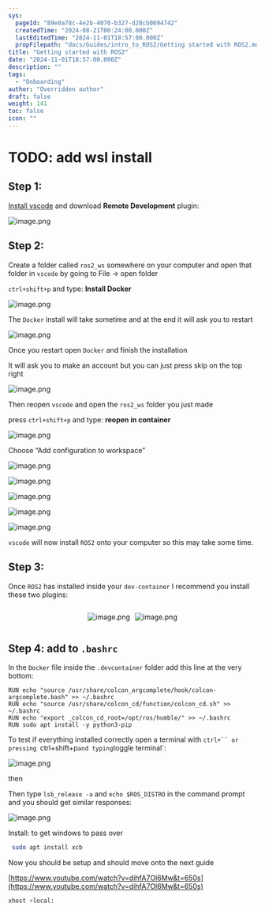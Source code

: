 ```yaml
---
sys:
  pageId: "89e0a78c-4e2b-4070-b327-d28cb0694742"
  createdTime: "2024-08-21T00:24:00.000Z"
  lastEditedTime: "2024-11-01T18:57:00.000Z"
  propFilepath: "docs/Guides/intro_to_ROS2/Getting started with ROS2.md"
title: "Getting started with ROS2"
date: "2024-11-01T18:57:00.000Z"
description: ""
tags:
  - "Onboarding"
author: "Overridden author"
draft: false
weight: 141
toc: false
icon: ""
---
```


# TODO: add wsl install

## Step 1:

[Install vscode](https://code.visualstudio.com/download) and download **Remote Development** plugin:

![image.png](https://prod-files-secure.s3.us-west-2.amazonaws.com/d518164a-d88e-44d1-a4ee-3adb3bd8bce0/efb52993-1881-4a40-b95e-6f020334f022/image.png?X-Amz-Algorithm=AWS4-HMAC-SHA256&X-Amz-Content-Sha256=UNSIGNED-PAYLOAD&X-Amz-Credential=ASIAZI2LB466SBPULJC7%2F20250411%2Fus-west-2%2Fs3%2Faws4_request&X-Amz-Date=20250411T170731Z&X-Amz-Expires=3600&X-Amz-Security-Token=IQoJb3JpZ2luX2VjEEkaCXVzLXdlc3QtMiJHMEUCIGhAYpXBdjriqaTsW9Mts7aS86WRT6FB4JT%2FmUhHM10JAiEAx8YoApuoq33JH%2F%2FzqB%2F8uvLndh4u6iT4gO6T85eoIacqiAQIwv%2F%2F%2F%2F%2F%2F%2F%2F%2F%2FARAAGgw2Mzc0MjMxODM4MDUiDOE15ReEvSJdXBI2bCrcA6L0Y9nTumL6pG47g64u95fbO61%2FX3nX6Nz5fNl6ENWQt05c2trZZo9%2BJzsgsOj835tFh7cM4iLTZMB5PT5sV3mW2XpnUNEKM9MHqgU%2F8ePBvrFDc2ltV7EqXS0eAFmXCrotWHZFfPyZGEYnHPSXzYyr8exfoGOeTH0rAnqhxKDkxtpYi6kczhNsW34Mb40QZAv9nHnKPDpyPlTjLlbd6AMiH52he2ztTf0347odGy5YTmQEazt4UkmHphkCVGsDvFa5TYf3TkNQHUwqzBWGTLN0RQeavji82DWANs2sfDXgrJQqNoAgq8iZVMx6uwftIv5r3orebCNDH5XxdHnwx02HtVyDtXcXqBvB2m9OulRCJoyZnhd3RXqyZOIx%2BK9AWS%2FN9rjMOs0KOCqaKBXP7h95rxauGU%2F0GV%2BXHH6ux29anGamQ1P6XbrDy3vg3RksfE7nxN3suc41cMBaC2xA1WmYRgYUyB6WGsuUypS77zRgZyP9ke6YS6NbmYUkv6Q83w2ByPLATI6w0dfzCubnh%2BNDpdm3DOcMpR1kKL5nUkpiflJgL3hyOlkAS%2FrTejWc0wdzYk1RwDN1iJ4gkETKu%2BqjG6BGBB0FUUcAuQf5Uv3B5OWxEQlTuy8T145SMLuM5b8GOqUBWc33NCWMNQ8b6PKQ%2BHbLYnc5h7Yk%2FA2hf%2F5FN%2BZWiDwnAQ1m7ky2M%2BCBreXIRSe1wvIdrkPFLVq%2FRGuhlilK%2FDu6tTUHGpoUsXw%2FwJHHdz9kK%2BvG1NiF6wQAKpk%2Fcyj6ac40JtXF0E94cijkrmHDFoysQL6HV%2FD4GJ2%2FKQR6oTy%2FKpn8ftSSPo70FIlVJNLukK3Fqj4iLXxqo6U1VBOA6IHcZsYv&X-Amz-Signature=2a511fbe01400eab32bab69f9bb85b763bd7006c3e76807304b7021c9ae52303&X-Amz-SignedHeaders=host&x-id=GetObject)

## Step 2:

Create a folder called `ros2_ws` somewhere on your computer and open that folder in `vscode` by going to File → open folder 

`ctrl+shift+p` and type: **Install Docker**

![image.png](https://prod-files-secure.s3.us-west-2.amazonaws.com/d518164a-d88e-44d1-a4ee-3adb3bd8bce0/2269dc0e-1cd5-47ff-bceb-c04ad9b2eab0/image.png?X-Amz-Algorithm=AWS4-HMAC-SHA256&X-Amz-Content-Sha256=UNSIGNED-PAYLOAD&X-Amz-Credential=ASIAZI2LB466SBPULJC7%2F20250411%2Fus-west-2%2Fs3%2Faws4_request&X-Amz-Date=20250411T170731Z&X-Amz-Expires=3600&X-Amz-Security-Token=IQoJb3JpZ2luX2VjEEkaCXVzLXdlc3QtMiJHMEUCIGhAYpXBdjriqaTsW9Mts7aS86WRT6FB4JT%2FmUhHM10JAiEAx8YoApuoq33JH%2F%2FzqB%2F8uvLndh4u6iT4gO6T85eoIacqiAQIwv%2F%2F%2F%2F%2F%2F%2F%2F%2F%2FARAAGgw2Mzc0MjMxODM4MDUiDOE15ReEvSJdXBI2bCrcA6L0Y9nTumL6pG47g64u95fbO61%2FX3nX6Nz5fNl6ENWQt05c2trZZo9%2BJzsgsOj835tFh7cM4iLTZMB5PT5sV3mW2XpnUNEKM9MHqgU%2F8ePBvrFDc2ltV7EqXS0eAFmXCrotWHZFfPyZGEYnHPSXzYyr8exfoGOeTH0rAnqhxKDkxtpYi6kczhNsW34Mb40QZAv9nHnKPDpyPlTjLlbd6AMiH52he2ztTf0347odGy5YTmQEazt4UkmHphkCVGsDvFa5TYf3TkNQHUwqzBWGTLN0RQeavji82DWANs2sfDXgrJQqNoAgq8iZVMx6uwftIv5r3orebCNDH5XxdHnwx02HtVyDtXcXqBvB2m9OulRCJoyZnhd3RXqyZOIx%2BK9AWS%2FN9rjMOs0KOCqaKBXP7h95rxauGU%2F0GV%2BXHH6ux29anGamQ1P6XbrDy3vg3RksfE7nxN3suc41cMBaC2xA1WmYRgYUyB6WGsuUypS77zRgZyP9ke6YS6NbmYUkv6Q83w2ByPLATI6w0dfzCubnh%2BNDpdm3DOcMpR1kKL5nUkpiflJgL3hyOlkAS%2FrTejWc0wdzYk1RwDN1iJ4gkETKu%2BqjG6BGBB0FUUcAuQf5Uv3B5OWxEQlTuy8T145SMLuM5b8GOqUBWc33NCWMNQ8b6PKQ%2BHbLYnc5h7Yk%2FA2hf%2F5FN%2BZWiDwnAQ1m7ky2M%2BCBreXIRSe1wvIdrkPFLVq%2FRGuhlilK%2FDu6tTUHGpoUsXw%2FwJHHdz9kK%2BvG1NiF6wQAKpk%2Fcyj6ac40JtXF0E94cijkrmHDFoysQL6HV%2FD4GJ2%2FKQR6oTy%2FKpn8ftSSPo70FIlVJNLukK3Fqj4iLXxqo6U1VBOA6IHcZsYv&X-Amz-Signature=963ce5deb996e5b5863f6c9352a2649f58cb8aa5330594d6cbb41829b225e835&X-Amz-SignedHeaders=host&x-id=GetObject)

The `Docker` install will take sometime and at the end it will ask you to restart

![image.png](https://prod-files-secure.s3.us-west-2.amazonaws.com/d518164a-d88e-44d1-a4ee-3adb3bd8bce0/ed233f78-be33-4b1f-b89c-9c346c0e961e/image.png?X-Amz-Algorithm=AWS4-HMAC-SHA256&X-Amz-Content-Sha256=UNSIGNED-PAYLOAD&X-Amz-Credential=ASIAZI2LB466SBPULJC7%2F20250411%2Fus-west-2%2Fs3%2Faws4_request&X-Amz-Date=20250411T170731Z&X-Amz-Expires=3600&X-Amz-Security-Token=IQoJb3JpZ2luX2VjEEkaCXVzLXdlc3QtMiJHMEUCIGhAYpXBdjriqaTsW9Mts7aS86WRT6FB4JT%2FmUhHM10JAiEAx8YoApuoq33JH%2F%2FzqB%2F8uvLndh4u6iT4gO6T85eoIacqiAQIwv%2F%2F%2F%2F%2F%2F%2F%2F%2F%2FARAAGgw2Mzc0MjMxODM4MDUiDOE15ReEvSJdXBI2bCrcA6L0Y9nTumL6pG47g64u95fbO61%2FX3nX6Nz5fNl6ENWQt05c2trZZo9%2BJzsgsOj835tFh7cM4iLTZMB5PT5sV3mW2XpnUNEKM9MHqgU%2F8ePBvrFDc2ltV7EqXS0eAFmXCrotWHZFfPyZGEYnHPSXzYyr8exfoGOeTH0rAnqhxKDkxtpYi6kczhNsW34Mb40QZAv9nHnKPDpyPlTjLlbd6AMiH52he2ztTf0347odGy5YTmQEazt4UkmHphkCVGsDvFa5TYf3TkNQHUwqzBWGTLN0RQeavji82DWANs2sfDXgrJQqNoAgq8iZVMx6uwftIv5r3orebCNDH5XxdHnwx02HtVyDtXcXqBvB2m9OulRCJoyZnhd3RXqyZOIx%2BK9AWS%2FN9rjMOs0KOCqaKBXP7h95rxauGU%2F0GV%2BXHH6ux29anGamQ1P6XbrDy3vg3RksfE7nxN3suc41cMBaC2xA1WmYRgYUyB6WGsuUypS77zRgZyP9ke6YS6NbmYUkv6Q83w2ByPLATI6w0dfzCubnh%2BNDpdm3DOcMpR1kKL5nUkpiflJgL3hyOlkAS%2FrTejWc0wdzYk1RwDN1iJ4gkETKu%2BqjG6BGBB0FUUcAuQf5Uv3B5OWxEQlTuy8T145SMLuM5b8GOqUBWc33NCWMNQ8b6PKQ%2BHbLYnc5h7Yk%2FA2hf%2F5FN%2BZWiDwnAQ1m7ky2M%2BCBreXIRSe1wvIdrkPFLVq%2FRGuhlilK%2FDu6tTUHGpoUsXw%2FwJHHdz9kK%2BvG1NiF6wQAKpk%2Fcyj6ac40JtXF0E94cijkrmHDFoysQL6HV%2FD4GJ2%2FKQR6oTy%2FKpn8ftSSPo70FIlVJNLukK3Fqj4iLXxqo6U1VBOA6IHcZsYv&X-Amz-Signature=39b4e92f3d3a6123a575c73dd018dd014bbdead4b25846745adcff63ca5739d5&X-Amz-SignedHeaders=host&x-id=GetObject)

Once you restart open `Docker` and finish the installation

It will ask you to make an account but you can just press skip on the top right

![image.png](https://prod-files-secure.s3.us-west-2.amazonaws.com/d518164a-d88e-44d1-a4ee-3adb3bd8bce0/21010ad9-1659-4fd9-9f59-9932a09b2a3d/image.png?X-Amz-Algorithm=AWS4-HMAC-SHA256&X-Amz-Content-Sha256=UNSIGNED-PAYLOAD&X-Amz-Credential=ASIAZI2LB466SBPULJC7%2F20250411%2Fus-west-2%2Fs3%2Faws4_request&X-Amz-Date=20250411T170731Z&X-Amz-Expires=3600&X-Amz-Security-Token=IQoJb3JpZ2luX2VjEEkaCXVzLXdlc3QtMiJHMEUCIGhAYpXBdjriqaTsW9Mts7aS86WRT6FB4JT%2FmUhHM10JAiEAx8YoApuoq33JH%2F%2FzqB%2F8uvLndh4u6iT4gO6T85eoIacqiAQIwv%2F%2F%2F%2F%2F%2F%2F%2F%2F%2FARAAGgw2Mzc0MjMxODM4MDUiDOE15ReEvSJdXBI2bCrcA6L0Y9nTumL6pG47g64u95fbO61%2FX3nX6Nz5fNl6ENWQt05c2trZZo9%2BJzsgsOj835tFh7cM4iLTZMB5PT5sV3mW2XpnUNEKM9MHqgU%2F8ePBvrFDc2ltV7EqXS0eAFmXCrotWHZFfPyZGEYnHPSXzYyr8exfoGOeTH0rAnqhxKDkxtpYi6kczhNsW34Mb40QZAv9nHnKPDpyPlTjLlbd6AMiH52he2ztTf0347odGy5YTmQEazt4UkmHphkCVGsDvFa5TYf3TkNQHUwqzBWGTLN0RQeavji82DWANs2sfDXgrJQqNoAgq8iZVMx6uwftIv5r3orebCNDH5XxdHnwx02HtVyDtXcXqBvB2m9OulRCJoyZnhd3RXqyZOIx%2BK9AWS%2FN9rjMOs0KOCqaKBXP7h95rxauGU%2F0GV%2BXHH6ux29anGamQ1P6XbrDy3vg3RksfE7nxN3suc41cMBaC2xA1WmYRgYUyB6WGsuUypS77zRgZyP9ke6YS6NbmYUkv6Q83w2ByPLATI6w0dfzCubnh%2BNDpdm3DOcMpR1kKL5nUkpiflJgL3hyOlkAS%2FrTejWc0wdzYk1RwDN1iJ4gkETKu%2BqjG6BGBB0FUUcAuQf5Uv3B5OWxEQlTuy8T145SMLuM5b8GOqUBWc33NCWMNQ8b6PKQ%2BHbLYnc5h7Yk%2FA2hf%2F5FN%2BZWiDwnAQ1m7ky2M%2BCBreXIRSe1wvIdrkPFLVq%2FRGuhlilK%2FDu6tTUHGpoUsXw%2FwJHHdz9kK%2BvG1NiF6wQAKpk%2Fcyj6ac40JtXF0E94cijkrmHDFoysQL6HV%2FD4GJ2%2FKQR6oTy%2FKpn8ftSSPo70FIlVJNLukK3Fqj4iLXxqo6U1VBOA6IHcZsYv&X-Amz-Signature=3e219c98dd6d4953d3da470ff2baaa5c37d515c60d00337d84969ee7a91f8513&X-Amz-SignedHeaders=host&x-id=GetObject)

Then reopen `vscode` and open the `ros2_ws` folder you just made

press `ctrl+shift+p` and type: **reopen in container**

![image.png](https://prod-files-secure.s3.us-west-2.amazonaws.com/d518164a-d88e-44d1-a4ee-3adb3bd8bce0/4e93b8c2-41ad-488c-8095-c74205196118/image.png?X-Amz-Algorithm=AWS4-HMAC-SHA256&X-Amz-Content-Sha256=UNSIGNED-PAYLOAD&X-Amz-Credential=ASIAZI2LB466SBPULJC7%2F20250411%2Fus-west-2%2Fs3%2Faws4_request&X-Amz-Date=20250411T170731Z&X-Amz-Expires=3600&X-Amz-Security-Token=IQoJb3JpZ2luX2VjEEkaCXVzLXdlc3QtMiJHMEUCIGhAYpXBdjriqaTsW9Mts7aS86WRT6FB4JT%2FmUhHM10JAiEAx8YoApuoq33JH%2F%2FzqB%2F8uvLndh4u6iT4gO6T85eoIacqiAQIwv%2F%2F%2F%2F%2F%2F%2F%2F%2F%2FARAAGgw2Mzc0MjMxODM4MDUiDOE15ReEvSJdXBI2bCrcA6L0Y9nTumL6pG47g64u95fbO61%2FX3nX6Nz5fNl6ENWQt05c2trZZo9%2BJzsgsOj835tFh7cM4iLTZMB5PT5sV3mW2XpnUNEKM9MHqgU%2F8ePBvrFDc2ltV7EqXS0eAFmXCrotWHZFfPyZGEYnHPSXzYyr8exfoGOeTH0rAnqhxKDkxtpYi6kczhNsW34Mb40QZAv9nHnKPDpyPlTjLlbd6AMiH52he2ztTf0347odGy5YTmQEazt4UkmHphkCVGsDvFa5TYf3TkNQHUwqzBWGTLN0RQeavji82DWANs2sfDXgrJQqNoAgq8iZVMx6uwftIv5r3orebCNDH5XxdHnwx02HtVyDtXcXqBvB2m9OulRCJoyZnhd3RXqyZOIx%2BK9AWS%2FN9rjMOs0KOCqaKBXP7h95rxauGU%2F0GV%2BXHH6ux29anGamQ1P6XbrDy3vg3RksfE7nxN3suc41cMBaC2xA1WmYRgYUyB6WGsuUypS77zRgZyP9ke6YS6NbmYUkv6Q83w2ByPLATI6w0dfzCubnh%2BNDpdm3DOcMpR1kKL5nUkpiflJgL3hyOlkAS%2FrTejWc0wdzYk1RwDN1iJ4gkETKu%2BqjG6BGBB0FUUcAuQf5Uv3B5OWxEQlTuy8T145SMLuM5b8GOqUBWc33NCWMNQ8b6PKQ%2BHbLYnc5h7Yk%2FA2hf%2F5FN%2BZWiDwnAQ1m7ky2M%2BCBreXIRSe1wvIdrkPFLVq%2FRGuhlilK%2FDu6tTUHGpoUsXw%2FwJHHdz9kK%2BvG1NiF6wQAKpk%2Fcyj6ac40JtXF0E94cijkrmHDFoysQL6HV%2FD4GJ2%2FKQR6oTy%2FKpn8ftSSPo70FIlVJNLukK3Fqj4iLXxqo6U1VBOA6IHcZsYv&X-Amz-Signature=e5b677d36be113f2bbda0e01ea602c0238190044bf500f90af6d7270bd9506a3&X-Amz-SignedHeaders=host&x-id=GetObject)

Choose “Add configuration to workspace”

![image.png](https://prod-files-secure.s3.us-west-2.amazonaws.com/d518164a-d88e-44d1-a4ee-3adb3bd8bce0/9560b282-5060-4989-ba37-97e7b2c22476/image.png?X-Amz-Algorithm=AWS4-HMAC-SHA256&X-Amz-Content-Sha256=UNSIGNED-PAYLOAD&X-Amz-Credential=ASIAZI2LB466SBPULJC7%2F20250411%2Fus-west-2%2Fs3%2Faws4_request&X-Amz-Date=20250411T170731Z&X-Amz-Expires=3600&X-Amz-Security-Token=IQoJb3JpZ2luX2VjEEkaCXVzLXdlc3QtMiJHMEUCIGhAYpXBdjriqaTsW9Mts7aS86WRT6FB4JT%2FmUhHM10JAiEAx8YoApuoq33JH%2F%2FzqB%2F8uvLndh4u6iT4gO6T85eoIacqiAQIwv%2F%2F%2F%2F%2F%2F%2F%2F%2F%2FARAAGgw2Mzc0MjMxODM4MDUiDOE15ReEvSJdXBI2bCrcA6L0Y9nTumL6pG47g64u95fbO61%2FX3nX6Nz5fNl6ENWQt05c2trZZo9%2BJzsgsOj835tFh7cM4iLTZMB5PT5sV3mW2XpnUNEKM9MHqgU%2F8ePBvrFDc2ltV7EqXS0eAFmXCrotWHZFfPyZGEYnHPSXzYyr8exfoGOeTH0rAnqhxKDkxtpYi6kczhNsW34Mb40QZAv9nHnKPDpyPlTjLlbd6AMiH52he2ztTf0347odGy5YTmQEazt4UkmHphkCVGsDvFa5TYf3TkNQHUwqzBWGTLN0RQeavji82DWANs2sfDXgrJQqNoAgq8iZVMx6uwftIv5r3orebCNDH5XxdHnwx02HtVyDtXcXqBvB2m9OulRCJoyZnhd3RXqyZOIx%2BK9AWS%2FN9rjMOs0KOCqaKBXP7h95rxauGU%2F0GV%2BXHH6ux29anGamQ1P6XbrDy3vg3RksfE7nxN3suc41cMBaC2xA1WmYRgYUyB6WGsuUypS77zRgZyP9ke6YS6NbmYUkv6Q83w2ByPLATI6w0dfzCubnh%2BNDpdm3DOcMpR1kKL5nUkpiflJgL3hyOlkAS%2FrTejWc0wdzYk1RwDN1iJ4gkETKu%2BqjG6BGBB0FUUcAuQf5Uv3B5OWxEQlTuy8T145SMLuM5b8GOqUBWc33NCWMNQ8b6PKQ%2BHbLYnc5h7Yk%2FA2hf%2F5FN%2BZWiDwnAQ1m7ky2M%2BCBreXIRSe1wvIdrkPFLVq%2FRGuhlilK%2FDu6tTUHGpoUsXw%2FwJHHdz9kK%2BvG1NiF6wQAKpk%2Fcyj6ac40JtXF0E94cijkrmHDFoysQL6HV%2FD4GJ2%2FKQR6oTy%2FKpn8ftSSPo70FIlVJNLukK3Fqj4iLXxqo6U1VBOA6IHcZsYv&X-Amz-Signature=f66122e7e669776b44cd6b6f8b19751ef225fb710241f541eb9b645f69d1d415&X-Amz-SignedHeaders=host&x-id=GetObject)

![image.png](https://prod-files-secure.s3.us-west-2.amazonaws.com/d518164a-d88e-44d1-a4ee-3adb3bd8bce0/2ee63f81-886b-48e8-a553-dc6e5eac99e4/image.png?X-Amz-Algorithm=AWS4-HMAC-SHA256&X-Amz-Content-Sha256=UNSIGNED-PAYLOAD&X-Amz-Credential=ASIAZI2LB466SBPULJC7%2F20250411%2Fus-west-2%2Fs3%2Faws4_request&X-Amz-Date=20250411T170731Z&X-Amz-Expires=3600&X-Amz-Security-Token=IQoJb3JpZ2luX2VjEEkaCXVzLXdlc3QtMiJHMEUCIGhAYpXBdjriqaTsW9Mts7aS86WRT6FB4JT%2FmUhHM10JAiEAx8YoApuoq33JH%2F%2FzqB%2F8uvLndh4u6iT4gO6T85eoIacqiAQIwv%2F%2F%2F%2F%2F%2F%2F%2F%2F%2FARAAGgw2Mzc0MjMxODM4MDUiDOE15ReEvSJdXBI2bCrcA6L0Y9nTumL6pG47g64u95fbO61%2FX3nX6Nz5fNl6ENWQt05c2trZZo9%2BJzsgsOj835tFh7cM4iLTZMB5PT5sV3mW2XpnUNEKM9MHqgU%2F8ePBvrFDc2ltV7EqXS0eAFmXCrotWHZFfPyZGEYnHPSXzYyr8exfoGOeTH0rAnqhxKDkxtpYi6kczhNsW34Mb40QZAv9nHnKPDpyPlTjLlbd6AMiH52he2ztTf0347odGy5YTmQEazt4UkmHphkCVGsDvFa5TYf3TkNQHUwqzBWGTLN0RQeavji82DWANs2sfDXgrJQqNoAgq8iZVMx6uwftIv5r3orebCNDH5XxdHnwx02HtVyDtXcXqBvB2m9OulRCJoyZnhd3RXqyZOIx%2BK9AWS%2FN9rjMOs0KOCqaKBXP7h95rxauGU%2F0GV%2BXHH6ux29anGamQ1P6XbrDy3vg3RksfE7nxN3suc41cMBaC2xA1WmYRgYUyB6WGsuUypS77zRgZyP9ke6YS6NbmYUkv6Q83w2ByPLATI6w0dfzCubnh%2BNDpdm3DOcMpR1kKL5nUkpiflJgL3hyOlkAS%2FrTejWc0wdzYk1RwDN1iJ4gkETKu%2BqjG6BGBB0FUUcAuQf5Uv3B5OWxEQlTuy8T145SMLuM5b8GOqUBWc33NCWMNQ8b6PKQ%2BHbLYnc5h7Yk%2FA2hf%2F5FN%2BZWiDwnAQ1m7ky2M%2BCBreXIRSe1wvIdrkPFLVq%2FRGuhlilK%2FDu6tTUHGpoUsXw%2FwJHHdz9kK%2BvG1NiF6wQAKpk%2Fcyj6ac40JtXF0E94cijkrmHDFoysQL6HV%2FD4GJ2%2FKQR6oTy%2FKpn8ftSSPo70FIlVJNLukK3Fqj4iLXxqo6U1VBOA6IHcZsYv&X-Amz-Signature=e2de198b09bc12f5c3ab3ee61710d217a7c2e1f2e24c1bff4bed80264cd96365&X-Amz-SignedHeaders=host&x-id=GetObject)

![image.png](https://prod-files-secure.s3.us-west-2.amazonaws.com/d518164a-d88e-44d1-a4ee-3adb3bd8bce0/ae1580b2-b048-407e-aed9-b584224a7a04/image.png?X-Amz-Algorithm=AWS4-HMAC-SHA256&X-Amz-Content-Sha256=UNSIGNED-PAYLOAD&X-Amz-Credential=ASIAZI2LB466SBPULJC7%2F20250411%2Fus-west-2%2Fs3%2Faws4_request&X-Amz-Date=20250411T170731Z&X-Amz-Expires=3600&X-Amz-Security-Token=IQoJb3JpZ2luX2VjEEkaCXVzLXdlc3QtMiJHMEUCIGhAYpXBdjriqaTsW9Mts7aS86WRT6FB4JT%2FmUhHM10JAiEAx8YoApuoq33JH%2F%2FzqB%2F8uvLndh4u6iT4gO6T85eoIacqiAQIwv%2F%2F%2F%2F%2F%2F%2F%2F%2F%2FARAAGgw2Mzc0MjMxODM4MDUiDOE15ReEvSJdXBI2bCrcA6L0Y9nTumL6pG47g64u95fbO61%2FX3nX6Nz5fNl6ENWQt05c2trZZo9%2BJzsgsOj835tFh7cM4iLTZMB5PT5sV3mW2XpnUNEKM9MHqgU%2F8ePBvrFDc2ltV7EqXS0eAFmXCrotWHZFfPyZGEYnHPSXzYyr8exfoGOeTH0rAnqhxKDkxtpYi6kczhNsW34Mb40QZAv9nHnKPDpyPlTjLlbd6AMiH52he2ztTf0347odGy5YTmQEazt4UkmHphkCVGsDvFa5TYf3TkNQHUwqzBWGTLN0RQeavji82DWANs2sfDXgrJQqNoAgq8iZVMx6uwftIv5r3orebCNDH5XxdHnwx02HtVyDtXcXqBvB2m9OulRCJoyZnhd3RXqyZOIx%2BK9AWS%2FN9rjMOs0KOCqaKBXP7h95rxauGU%2F0GV%2BXHH6ux29anGamQ1P6XbrDy3vg3RksfE7nxN3suc41cMBaC2xA1WmYRgYUyB6WGsuUypS77zRgZyP9ke6YS6NbmYUkv6Q83w2ByPLATI6w0dfzCubnh%2BNDpdm3DOcMpR1kKL5nUkpiflJgL3hyOlkAS%2FrTejWc0wdzYk1RwDN1iJ4gkETKu%2BqjG6BGBB0FUUcAuQf5Uv3B5OWxEQlTuy8T145SMLuM5b8GOqUBWc33NCWMNQ8b6PKQ%2BHbLYnc5h7Yk%2FA2hf%2F5FN%2BZWiDwnAQ1m7ky2M%2BCBreXIRSe1wvIdrkPFLVq%2FRGuhlilK%2FDu6tTUHGpoUsXw%2FwJHHdz9kK%2BvG1NiF6wQAKpk%2Fcyj6ac40JtXF0E94cijkrmHDFoysQL6HV%2FD4GJ2%2FKQR6oTy%2FKpn8ftSSPo70FIlVJNLukK3Fqj4iLXxqo6U1VBOA6IHcZsYv&X-Amz-Signature=dccf4d2b4c33fbe5dbec135febdeabd204d68357ade556061968191a115fba16&X-Amz-SignedHeaders=host&x-id=GetObject)

![image.png](https://prod-files-secure.s3.us-west-2.amazonaws.com/d518164a-d88e-44d1-a4ee-3adb3bd8bce0/53255b28-f75e-430f-b9e3-c0ac8577e42b/image.png?X-Amz-Algorithm=AWS4-HMAC-SHA256&X-Amz-Content-Sha256=UNSIGNED-PAYLOAD&X-Amz-Credential=ASIAZI2LB466SBPULJC7%2F20250411%2Fus-west-2%2Fs3%2Faws4_request&X-Amz-Date=20250411T170731Z&X-Amz-Expires=3600&X-Amz-Security-Token=IQoJb3JpZ2luX2VjEEkaCXVzLXdlc3QtMiJHMEUCIGhAYpXBdjriqaTsW9Mts7aS86WRT6FB4JT%2FmUhHM10JAiEAx8YoApuoq33JH%2F%2FzqB%2F8uvLndh4u6iT4gO6T85eoIacqiAQIwv%2F%2F%2F%2F%2F%2F%2F%2F%2F%2FARAAGgw2Mzc0MjMxODM4MDUiDOE15ReEvSJdXBI2bCrcA6L0Y9nTumL6pG47g64u95fbO61%2FX3nX6Nz5fNl6ENWQt05c2trZZo9%2BJzsgsOj835tFh7cM4iLTZMB5PT5sV3mW2XpnUNEKM9MHqgU%2F8ePBvrFDc2ltV7EqXS0eAFmXCrotWHZFfPyZGEYnHPSXzYyr8exfoGOeTH0rAnqhxKDkxtpYi6kczhNsW34Mb40QZAv9nHnKPDpyPlTjLlbd6AMiH52he2ztTf0347odGy5YTmQEazt4UkmHphkCVGsDvFa5TYf3TkNQHUwqzBWGTLN0RQeavji82DWANs2sfDXgrJQqNoAgq8iZVMx6uwftIv5r3orebCNDH5XxdHnwx02HtVyDtXcXqBvB2m9OulRCJoyZnhd3RXqyZOIx%2BK9AWS%2FN9rjMOs0KOCqaKBXP7h95rxauGU%2F0GV%2BXHH6ux29anGamQ1P6XbrDy3vg3RksfE7nxN3suc41cMBaC2xA1WmYRgYUyB6WGsuUypS77zRgZyP9ke6YS6NbmYUkv6Q83w2ByPLATI6w0dfzCubnh%2BNDpdm3DOcMpR1kKL5nUkpiflJgL3hyOlkAS%2FrTejWc0wdzYk1RwDN1iJ4gkETKu%2BqjG6BGBB0FUUcAuQf5Uv3B5OWxEQlTuy8T145SMLuM5b8GOqUBWc33NCWMNQ8b6PKQ%2BHbLYnc5h7Yk%2FA2hf%2F5FN%2BZWiDwnAQ1m7ky2M%2BCBreXIRSe1wvIdrkPFLVq%2FRGuhlilK%2FDu6tTUHGpoUsXw%2FwJHHdz9kK%2BvG1NiF6wQAKpk%2Fcyj6ac40JtXF0E94cijkrmHDFoysQL6HV%2FD4GJ2%2FKQR6oTy%2FKpn8ftSSPo70FIlVJNLukK3Fqj4iLXxqo6U1VBOA6IHcZsYv&X-Amz-Signature=b10139790a17757579f3d93933fd5fd597a74af664034e825cf7a1266ae4bc34&X-Amz-SignedHeaders=host&x-id=GetObject)

![image.png](https://prod-files-secure.s3.us-west-2.amazonaws.com/d518164a-d88e-44d1-a4ee-3adb3bd8bce0/7c562767-5af9-4ffb-97d1-327bcdf4ee00/image.png?X-Amz-Algorithm=AWS4-HMAC-SHA256&X-Amz-Content-Sha256=UNSIGNED-PAYLOAD&X-Amz-Credential=ASIAZI2LB466SBPULJC7%2F20250411%2Fus-west-2%2Fs3%2Faws4_request&X-Amz-Date=20250411T170731Z&X-Amz-Expires=3600&X-Amz-Security-Token=IQoJb3JpZ2luX2VjEEkaCXVzLXdlc3QtMiJHMEUCIGhAYpXBdjriqaTsW9Mts7aS86WRT6FB4JT%2FmUhHM10JAiEAx8YoApuoq33JH%2F%2FzqB%2F8uvLndh4u6iT4gO6T85eoIacqiAQIwv%2F%2F%2F%2F%2F%2F%2F%2F%2F%2FARAAGgw2Mzc0MjMxODM4MDUiDOE15ReEvSJdXBI2bCrcA6L0Y9nTumL6pG47g64u95fbO61%2FX3nX6Nz5fNl6ENWQt05c2trZZo9%2BJzsgsOj835tFh7cM4iLTZMB5PT5sV3mW2XpnUNEKM9MHqgU%2F8ePBvrFDc2ltV7EqXS0eAFmXCrotWHZFfPyZGEYnHPSXzYyr8exfoGOeTH0rAnqhxKDkxtpYi6kczhNsW34Mb40QZAv9nHnKPDpyPlTjLlbd6AMiH52he2ztTf0347odGy5YTmQEazt4UkmHphkCVGsDvFa5TYf3TkNQHUwqzBWGTLN0RQeavji82DWANs2sfDXgrJQqNoAgq8iZVMx6uwftIv5r3orebCNDH5XxdHnwx02HtVyDtXcXqBvB2m9OulRCJoyZnhd3RXqyZOIx%2BK9AWS%2FN9rjMOs0KOCqaKBXP7h95rxauGU%2F0GV%2BXHH6ux29anGamQ1P6XbrDy3vg3RksfE7nxN3suc41cMBaC2xA1WmYRgYUyB6WGsuUypS77zRgZyP9ke6YS6NbmYUkv6Q83w2ByPLATI6w0dfzCubnh%2BNDpdm3DOcMpR1kKL5nUkpiflJgL3hyOlkAS%2FrTejWc0wdzYk1RwDN1iJ4gkETKu%2BqjG6BGBB0FUUcAuQf5Uv3B5OWxEQlTuy8T145SMLuM5b8GOqUBWc33NCWMNQ8b6PKQ%2BHbLYnc5h7Yk%2FA2hf%2F5FN%2BZWiDwnAQ1m7ky2M%2BCBreXIRSe1wvIdrkPFLVq%2FRGuhlilK%2FDu6tTUHGpoUsXw%2FwJHHdz9kK%2BvG1NiF6wQAKpk%2Fcyj6ac40JtXF0E94cijkrmHDFoysQL6HV%2FD4GJ2%2FKQR6oTy%2FKpn8ftSSPo70FIlVJNLukK3Fqj4iLXxqo6U1VBOA6IHcZsYv&X-Amz-Signature=07259d1ecc3ddbe679001c52cad95283bb0b2863656c15b9f822d43ee06dee5c&X-Amz-SignedHeaders=host&x-id=GetObject)

`vscode` will now install `ROS2` onto your computer so this may take some time.

## Step 3:

Once `ROS2` has installed inside your `dev-container` I recommend you install these two plugins:

<div style="display: flex;flex-direction: row; column-gap:10px; max-width: 630px;justify-content: center;">
<div>

![image.png](https://prod-files-secure.s3.us-west-2.amazonaws.com/d518164a-d88e-44d1-a4ee-3adb3bd8bce0/3fc3d550-5a54-4ba1-ba6b-faa01cdb7369/image.png?X-Amz-Algorithm=AWS4-HMAC-SHA256&X-Amz-Content-Sha256=UNSIGNED-PAYLOAD&X-Amz-Credential=ASIAZI2LB466XDDZEXSK%2F20250411%2Fus-west-2%2Fs3%2Faws4_request&X-Amz-Date=20250411T170735Z&X-Amz-Expires=3600&X-Amz-Security-Token=IQoJb3JpZ2luX2VjEEkaCXVzLXdlc3QtMiJHMEUCIBUhOjfazJrWxbDc4WXo6xPMfsony%2BRsKPjQH0MG7G1vAiEAig0soEgOGduKokpmEMxFmb1ywkJPy0vI2x9inf3JvPUqiAQIwv%2F%2F%2F%2F%2F%2F%2F%2F%2F%2FARAAGgw2Mzc0MjMxODM4MDUiDEPhzUZK1t87eHAJZyrcA3%2BFuFum8YqQbcOJrWXuybKsZU4QsYf0jJyAE8snoUkCsAF2PTaSCFSdjRnyszHeeXl4sNX6WJK4Lc48VqD4fSUzFRSLkhUdeQ73XxC5yhCwWopanT%2BURzsaVJF4VvKrnHCMhJVVs9mcfjOvnV8Oz4RxbjlOtukVpkfk0G3359meN7Er2DLDiLRe%2BnvJ34dx3pHENyhFo%2BnB83%2BVBgalFGuv%2B76u%2BT0%2FkyUID8SVAwlOpRUcbHl7ZAZWYWEaPHk5IaW1Ldn%2BSeqK9RaeEM4djFWh3qK89DKwuPDEwxjtSFZs5fcqSrAhb0c9OgczYBk3vO4c6onM41%2FYs1XlLtNedAIdNLt%2BhP0nXaDde166FA5RvMexW0xFFgN%2B9ZUUbwloe19mEsGDqZonVNt2AT4V5cnGHMeDiAvfndLWlIQP1yctZzB3m9fPraoa0zfA3sx8MyVtHuTSVKGsOdX4CjEmE5dA0oeYT3gyMqA7Di%2BY%2BdF84jWq%2BvYpizhTd8c3%2FyWVTZyK65Yh0qRfRXffQ8a3FIFJXkcUSTzSHeOAxy3ginEcG31q%2FuTxqObxKB1j5gF33oAGG4whaqUtbX1hoz00oKnqLw0EmCqVyd6Md2VFFRvWpHIq46EhxcumpFlaMNiM5b8GOqUBzztiOGetQMQuQuRcbiGCY%2FX1F%2BtexhiAkZ6JzwiIwL76HWZNDVzhEP7EJmJfb5uAiKRdtTO9BBcWfZCXwzdqh%2FBh1SN7jSorfuHRW0XAX%2FN%2B0wZ17GMddu1NxuUkRDJyIYgspbQd%2F8HVq4uh0uRdWspoYPq8AWY12cBILM7kXXs6ChBO6oeJtoLEyv87UOttSs0bmOwiuJdWSMFO5eC%2BBSsjpRX2&X-Amz-Signature=011eed1425a8dd058f2b5a5eb057824b462b095f7deeb7d9f85cede2acb3ed3c&X-Amz-SignedHeaders=host&x-id=GetObject)

</div>
<div>

![image.png](https://prod-files-secure.s3.us-west-2.amazonaws.com/d518164a-d88e-44d1-a4ee-3adb3bd8bce0/d994cc66-13c2-4093-a5a3-f84cf4601a82/image.png?X-Amz-Algorithm=AWS4-HMAC-SHA256&X-Amz-Content-Sha256=UNSIGNED-PAYLOAD&X-Amz-Credential=ASIAZI2LB4667MLV6S5L%2F20250411%2Fus-west-2%2Fs3%2Faws4_request&X-Amz-Date=20250411T170735Z&X-Amz-Expires=3600&X-Amz-Security-Token=IQoJb3JpZ2luX2VjEEkaCXVzLXdlc3QtMiJHMEUCIEPi3RGe9kPXmNhH4TX%2FHNATJmYcoyRKynAX3a%2Bb%2FclrAiEA405nj5hkncL1fZ9DjciY6eKAWx2tFMqZUvsunBxLd94qiAQIwv%2F%2F%2F%2F%2F%2F%2F%2F%2F%2FARAAGgw2Mzc0MjMxODM4MDUiDAmjwtwHZQl4agii1yrcA7BSWUIgDgaE%2Bv5CkxsaRr7qUbc%2FBBbZQhtmZdqMrqKcHvT%2F0vG3vsvYoM9hQyR0aDXZdkIWsKO3nNkOn3HHWqjdKv1soLRZjnNtyl7MgIWPsbL2mjtrywJkUIApSXS1ACJZO2smG9YzPyl9aGw0zrnKVAoru6VYfYXoHL%2F4ay7ULFCGVa7wM0rIwjdj8GXqZ4xhqq8DzL8NJeFQQjhoLY0ZdOvvOcyhkqn3hQnu9ZpMBeR45AO6O0a16PwA8gpSxv04GHiWE9Iz9%2FE0vdtdc8CwAgSU%2BsWgB2njltqoSEXlauU3%2BgimzHMZCHeeDDfCPobi92Sskev%2BQOgmC9UEeTcr05gcRZhkx%2Bjnmxv0grK76djdwq58HTRa7OqkqPRE2f3K1PMsj6I9nZ8O1N09A9p%2B13kELm3WbBCem6q8G9F7NewKMMCzG7ZPHvI0UBUDJrWdn7KjwexrQjb2CkeYxFBYyFIgmATSbIKsB5tFmsyGHXF9hC48pM56YueKR0qRoLI1cGR9JhrtaqWW8iXl8TIEUwQT6bGcNRJaMEZa2G4CBMxEw8Y5sB686bbxm%2BPe2ScxTQD%2B2RBE4qMJT3H6uvSH4lor5g9dIj%2Ba77aapJATDIKoSvyiOcfM9k%2BGMMSM5b8GOqUB2x%2BaK52SVph6MklBP6BO65pu2TOYH1zn9uNCegLhu%2BcarXO9j6vD%2FJLx%2FQf0%2Fu8BR9qoXT2wI2zsteWYeu65I24LVZOkgUD8Xzqfen2U9DkkYBnYbkMzC4KIdQi1zFJkUDxCFdMmE22a8mJi1YDy9avZUkw6OXOg0fIOT8gFOUxoD7kb%2FMH2u%2Bo%2BDiLwfe%2BcHWkEfcn01SbJNy9D7HIrimJiIuie&X-Amz-Signature=9d4e5ef3f34ece2170cf31f70eb5f4d878617081997a973f9392758312202c00&X-Amz-SignedHeaders=host&x-id=GetObject)

</div>
</div>

## Step 4: add to `.bashrc`

In the `Docker` file inside the `.devcontainer` folder add this line at the very bottom: 

```docker
RUN echo "source /usr/share/colcon_argcomplete/hook/colcon-argcomplete.bash" >> ~/.bashrc
RUN echo "source /usr/share/colcon_cd/function/colcon_cd.sh" >> ~/.bashrc
RUN echo "export _colcon_cd_root=/opt/ros/humble/" >> ~/.bashrc
RUN sudo apt install -y python3-pip 
```

To test if everything installed correctly open a terminal with `ctrl+`` or pressing `ctrl+shift+p` and typing `toggle terminal`:

![image.png](https://prod-files-secure.s3.us-west-2.amazonaws.com/d518164a-d88e-44d1-a4ee-3adb3bd8bce0/6a4943d8-b04e-4c02-9a58-775f3384d1a5/image.png?X-Amz-Algorithm=AWS4-HMAC-SHA256&X-Amz-Content-Sha256=UNSIGNED-PAYLOAD&X-Amz-Credential=ASIAZI2LB466SBPULJC7%2F20250411%2Fus-west-2%2Fs3%2Faws4_request&X-Amz-Date=20250411T170731Z&X-Amz-Expires=3600&X-Amz-Security-Token=IQoJb3JpZ2luX2VjEEkaCXVzLXdlc3QtMiJHMEUCIGhAYpXBdjriqaTsW9Mts7aS86WRT6FB4JT%2FmUhHM10JAiEAx8YoApuoq33JH%2F%2FzqB%2F8uvLndh4u6iT4gO6T85eoIacqiAQIwv%2F%2F%2F%2F%2F%2F%2F%2F%2F%2FARAAGgw2Mzc0MjMxODM4MDUiDOE15ReEvSJdXBI2bCrcA6L0Y9nTumL6pG47g64u95fbO61%2FX3nX6Nz5fNl6ENWQt05c2trZZo9%2BJzsgsOj835tFh7cM4iLTZMB5PT5sV3mW2XpnUNEKM9MHqgU%2F8ePBvrFDc2ltV7EqXS0eAFmXCrotWHZFfPyZGEYnHPSXzYyr8exfoGOeTH0rAnqhxKDkxtpYi6kczhNsW34Mb40QZAv9nHnKPDpyPlTjLlbd6AMiH52he2ztTf0347odGy5YTmQEazt4UkmHphkCVGsDvFa5TYf3TkNQHUwqzBWGTLN0RQeavji82DWANs2sfDXgrJQqNoAgq8iZVMx6uwftIv5r3orebCNDH5XxdHnwx02HtVyDtXcXqBvB2m9OulRCJoyZnhd3RXqyZOIx%2BK9AWS%2FN9rjMOs0KOCqaKBXP7h95rxauGU%2F0GV%2BXHH6ux29anGamQ1P6XbrDy3vg3RksfE7nxN3suc41cMBaC2xA1WmYRgYUyB6WGsuUypS77zRgZyP9ke6YS6NbmYUkv6Q83w2ByPLATI6w0dfzCubnh%2BNDpdm3DOcMpR1kKL5nUkpiflJgL3hyOlkAS%2FrTejWc0wdzYk1RwDN1iJ4gkETKu%2BqjG6BGBB0FUUcAuQf5Uv3B5OWxEQlTuy8T145SMLuM5b8GOqUBWc33NCWMNQ8b6PKQ%2BHbLYnc5h7Yk%2FA2hf%2F5FN%2BZWiDwnAQ1m7ky2M%2BCBreXIRSe1wvIdrkPFLVq%2FRGuhlilK%2FDu6tTUHGpoUsXw%2FwJHHdz9kK%2BvG1NiF6wQAKpk%2Fcyj6ac40JtXF0E94cijkrmHDFoysQL6HV%2FD4GJ2%2FKQR6oTy%2FKpn8ftSSPo70FIlVJNLukK3Fqj4iLXxqo6U1VBOA6IHcZsYv&X-Amz-Signature=5c942a7d36ef2346f2a3c63f188d86dbbf42c5b0e6cd17db793fd6cb6bbbf2b5&X-Amz-SignedHeaders=host&x-id=GetObject)

then 

Then type `lsb_release -a` and `echo $ROS_DISTRO` in the command prompt and you should get similar responses:

![image.png](https://prod-files-secure.s3.us-west-2.amazonaws.com/d518164a-d88e-44d1-a4ee-3adb3bd8bce0/3e635dec-a805-4e85-8b9e-d000e5b71a4e/image.png?X-Amz-Algorithm=AWS4-HMAC-SHA256&X-Amz-Content-Sha256=UNSIGNED-PAYLOAD&X-Amz-Credential=ASIAZI2LB466SBPULJC7%2F20250411%2Fus-west-2%2Fs3%2Faws4_request&X-Amz-Date=20250411T170731Z&X-Amz-Expires=3600&X-Amz-Security-Token=IQoJb3JpZ2luX2VjEEkaCXVzLXdlc3QtMiJHMEUCIGhAYpXBdjriqaTsW9Mts7aS86WRT6FB4JT%2FmUhHM10JAiEAx8YoApuoq33JH%2F%2FzqB%2F8uvLndh4u6iT4gO6T85eoIacqiAQIwv%2F%2F%2F%2F%2F%2F%2F%2F%2F%2FARAAGgw2Mzc0MjMxODM4MDUiDOE15ReEvSJdXBI2bCrcA6L0Y9nTumL6pG47g64u95fbO61%2FX3nX6Nz5fNl6ENWQt05c2trZZo9%2BJzsgsOj835tFh7cM4iLTZMB5PT5sV3mW2XpnUNEKM9MHqgU%2F8ePBvrFDc2ltV7EqXS0eAFmXCrotWHZFfPyZGEYnHPSXzYyr8exfoGOeTH0rAnqhxKDkxtpYi6kczhNsW34Mb40QZAv9nHnKPDpyPlTjLlbd6AMiH52he2ztTf0347odGy5YTmQEazt4UkmHphkCVGsDvFa5TYf3TkNQHUwqzBWGTLN0RQeavji82DWANs2sfDXgrJQqNoAgq8iZVMx6uwftIv5r3orebCNDH5XxdHnwx02HtVyDtXcXqBvB2m9OulRCJoyZnhd3RXqyZOIx%2BK9AWS%2FN9rjMOs0KOCqaKBXP7h95rxauGU%2F0GV%2BXHH6ux29anGamQ1P6XbrDy3vg3RksfE7nxN3suc41cMBaC2xA1WmYRgYUyB6WGsuUypS77zRgZyP9ke6YS6NbmYUkv6Q83w2ByPLATI6w0dfzCubnh%2BNDpdm3DOcMpR1kKL5nUkpiflJgL3hyOlkAS%2FrTejWc0wdzYk1RwDN1iJ4gkETKu%2BqjG6BGBB0FUUcAuQf5Uv3B5OWxEQlTuy8T145SMLuM5b8GOqUBWc33NCWMNQ8b6PKQ%2BHbLYnc5h7Yk%2FA2hf%2F5FN%2BZWiDwnAQ1m7ky2M%2BCBreXIRSe1wvIdrkPFLVq%2FRGuhlilK%2FDu6tTUHGpoUsXw%2FwJHHdz9kK%2BvG1NiF6wQAKpk%2Fcyj6ac40JtXF0E94cijkrmHDFoysQL6HV%2FD4GJ2%2FKQR6oTy%2FKpn8ftSSPo70FIlVJNLukK3Fqj4iLXxqo6U1VBOA6IHcZsYv&X-Amz-Signature=2757c1274be02e326385a2c0c2fbb5c15f2baf08b4e02503e09b7f4b40d06e73&X-Amz-SignedHeaders=host&x-id=GetObject)

Install:  to get windows to pass over

```bash
 sudo apt install xcb
```

Now you should be setup and should move onto the next guide 

[https://www.youtube.com/watch?v=dihfA7Ol6Mw&t=650s](https://www.youtube.com/watch?v=dihfA7Ol6Mw&t=650s)

```python
xhost +local:
```

